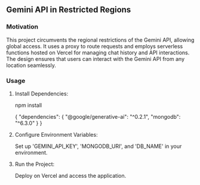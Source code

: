 ## Gemini API in Restricted Regions

### Motivation

This project circumvents the regional restrictions of the Gemini API, allowing global access. It uses a proxy to route requests and employs serverless functions hosted on Vercel for managing chat history and API interactions. The design ensures that users can interact with the Gemini API from any location seamlessly.

### Usage

1. Install Dependencies:

    npm install

    {
  "dependencies": {
    "@google/generative-ai": "^0.2.1",
    "mongodb": "^6.3.0"
  }
}


2. Configure Environment Variables:

    Set up 'GEMINI_API_KEY', 'MONGODB_URI', and 'DB_NAME' in your environment.

3. Run the Project:

    Deploy on Vercel and access the application.
